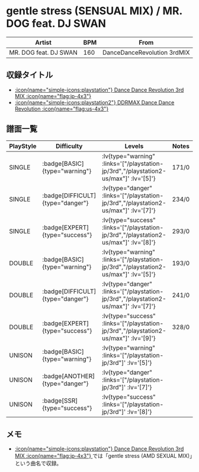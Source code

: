 # gentle stress (SENSUAL MIX) / MR. DOG feat. DJ SWAN

|Artist|BPM|From|
|------|---|----|
|MR. DOG feat. DJ SWAN|160|DanceDanceRevolution 3rdMIX|

## 収録タイトル

- [ :icon{name="simple-icons:playstation"} Dance Dance Revolution 3rd MIX :icon{name="flag:jp-4x3"} ](/playstation-jp/3rd)
- [ :icon{name="simple-icons:playstation2"} DDRMAX Dance Dance Revolution :icon{name="flag:us-4x3"} ](/playstation2-us/max)

## 譜面一覧

|PlayStyle|Difficulty|Levels|Notes|Movie|
|---------|----------|------|-----|-----|
|SINGLE| :badge[BASIC]{type="warning"} | :lv{type="warning" :links='["/playstation-jp/3rd","/playstation2-us/max"]' :lv='[5]'} |171/0||
|SINGLE| :badge[DIFFICULT]{type="danger"} | :lv{type="danger" :links='["/playstation-jp/3rd","/playstation2-us/max"]' :lv='[7]'} |234/0||
|SINGLE| :badge[EXPERT]{type="success"} | :lv{type="success" :links='["/playstation-jp/3rd","/playstation2-us/max"]' :lv='[8]'} |293/0||
|DOUBLE| :badge[BASIC]{type="warning"} | :lv{type="warning" :links='["/playstation-jp/3rd","/playstation2-us/max"]' :lv='[5]'} |193/0||
|DOUBLE| :badge[DIFFICULT]{type="danger"} | :lv{type="danger" :links='["/playstation-jp/3rd","/playstation2-us/max"]' :lv='[7]'} |241/0||
|DOUBLE| :badge[EXPERT]{type="success"} | :lv{type="success" :links='["/playstation-jp/3rd","/playstation2-us/max"]' :lv='[9]'} |328/0||
|UNISON| :badge[BASIC]{type="warning"} | :lv{type="warning" :links='["/playstation-jp/3rd"]' :lv='[5]'} |||
|UNISON| :badge[ANOTHER]{type="danger"} | :lv{type="danger" :links='["/playstation-jp/3rd"]' :lv='[7]'} |||
|UNISON| :badge[SSR]{type="success"} | :lv{type="success" :links='["/playstation-jp/3rd"]' :lv='[8]'} |||

## メモ

- [ :icon{name="simple-icons:playstation"} Dance Dance Revolution 3rd MIX :icon{name="flag:jp-4x3"} ](/playstation-jp/3rd)では「gentle stress (AMD SEXUAL MIX)」という曲名で収録。
